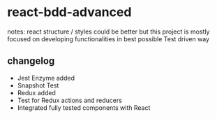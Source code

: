 # react-bdd-advanced

notes: react structure / styles could be better but this project is mostly focused on developing functionalities in best possible Test driven way

## changelog
- Jest Enzyme added
- Snapshot Test
- Redux added
- Test for Redux actions and reducers
- Integrated fully tested components with React